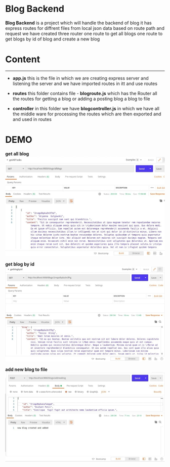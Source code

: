 # Blog Backend

**Blog Backend** is a project which will handle the backend of blog it has express routes for diffrent files from local json data based on route path and request we have created three router one route to get all blogs one route to get blogs by id of blog and create a new blog

# Content

<hr>

- **app.js** this is the file in which we are creating express server and listening the server and we have imported routes in itt and use routes

- **routes** this folder contains file - **blogroute.js** which has the Router all the routes for getting a blog or adding a posting blog a blog to file
- **controller** in this folder we have **blogcontroller.js** in which we have all the middle ware for processing the routes which are then exported and and used in routes

# DEMO

**get all blog**
<img src='./demoimages/demo1.jpeg'>

**get blog by id**
<img src='./demoimages/demo2.jpeg'>

**add new blog to file**
<img src='./demoimages/demo3.jpeg'>
